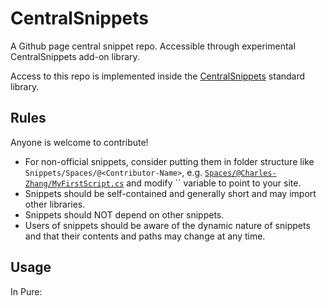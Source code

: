 # CentralSnippets

A Github page central snippet repo. Accessible through experimental CentralSnippets add-on library.

Access to this repo is implemented inside the [CentralSnippets](https://github.com/Pure-the-Language/Pure/tree/main/StandardLibraries/CentralSnippets) standard library.

## Rules

Anyone is welcome to contribute!

* For non-official snippets, consider putting them in folder structure like `Snippets/Spaces/@<Contributor-Name>`, e.g. [`Spaces/@Charles-Zhang/MyFirstScript.cs`](./Snippets/Spaces/@Charles-Zhang/MyFirstScript.cs) and modify `` variable to point to your site.
* Snippets should be self-contained and generally short and may import other libraries.
* Snippets should NOT depend on other snippets.
* Users of snippets should be aware of the dynamic nature of snippets and that their contents and paths may change at any time.

## Usage

In Pure:

```C#
```